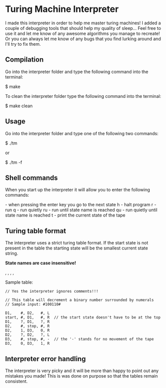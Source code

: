 # Turing Machine Interpreter

I made this interpreter in order to help me master turing machines! I added
a couple of debugging tools that should help my quality of sleep... Feel
free to use it and let me know of any awesome algorithms you manage to 
recreate! Or you can always let me know of any bugs that you find lurking
around and I'll try to fix them.

## Compilation

Go into the interpreter folder and type the following command into the
terminal:

  $ make

To clean the interpreter folder type the following command into the
terminal:

  $ make clean

## Usage

Go into the interpreter folder and type one of the following two
commands:

  $ ./tm <turing-table-file-name> <input-string>

  or

  $ ./tm <turing-tabe-file-name> -f <input-file-name>

## Shell commands

When you start up the interpreter it will allow you to enter the following
commands:

   <enter>           - when pressing the enter key you go to the next state
   h                 - halt program
   r                 - run
   q                 - run quietly
   ru <state name>   - run until state name is reached
   qu <state name>   - run quietly until state name is reached
   t                 - print the current state of the tape

## Turing table format

The interpreter uses a strict turing table format. If the start state is 
not present in the table the starting state will be the smallest current 
state string.

**State names are case insensitive!**

<current state>, <char seen on tape>, <next state name>, <char writen on tape>, <direction>

Sample table:

    // Yes the interpreter ignores comments!!!

    // This table will decrement a binary number surrounded by numerals
    // Sample input: #100110#

    D1,    #, D2,   #, L
    start, #, D1,   #, R  // the start state doesn't have to be at the top
    D1,    ?, D1,   ?, R
    D2,    #, stop, #, R
    D2,    1, D3,   0, R
    D2,    ?, D2,   ?, L
    D3,    #, stop, #, -  // the '-' stands for no movement of the tape
    D3,    0, D3,   1, R



## Interpreter error handling

The interpreter is very picky and it will be more than happy to point out
any mistakes you made! This is was done on purpose so that the tables 
remain consistent.

